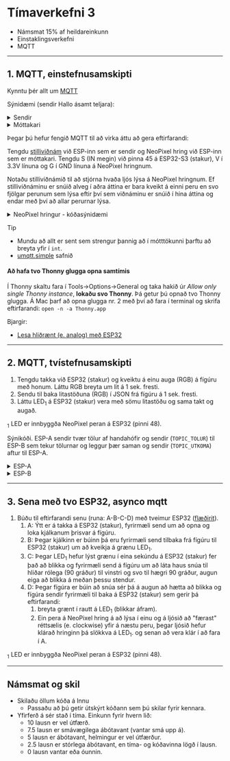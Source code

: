 # Tímaverkefni 3

- Námsmat 15% af heildareinkunn
- Einstaklingsverkefni
- MQTT

---

## 1. MQTT, einstefnusamskipti

Kynntu þér allt um [MQTT](https://mqtt.org)

Sýnidæmi (sendir Hallo ásamt teljara):

<details>
<summary>Sendir</summary>

```python
from machine import Pin, unique_id
from binascii import hexlify
from time import sleep_ms
from umqtt.simple import MQTTClient

# ------------ Tengjast WIFI -------------
WIFI_SSID = BREYTTU_MÉR
WIFI_LYKILORD = BREYTTU_MÉR

def do_connect():
    import network
    wlan = network.WLAN(network.STA_IF)
    wlan.active(True)
    if not wlan.isconnected():
        print('connecting to network...')
        wlan.connect(WIFI_SSID, WIFI_LYKILORD)
        while not wlan.isconnected():
            pass
    print('network config:', wlan.ifconfig())
    
do_connect()

# ---------------- MQTT ------------------

MQTT_BROKER = "test.mosquitto.org" # eða broker.emqx.io (þarf að vera það sama á sendir og móttakara)
CLIENT_ID = hexlify(unique_id())
TOPIC = b"XXXXkynning" # Settu fyrstu fjóra stafinu úr kennitölunni þinni stað í X-anna

mqtt_client = MQTTClient(CLIENT_ID, MQTT_BROKER, keepalive=60)
mqtt_client.connect()

teljari = 0

while True:
    skilabod = f"Halló {teljari}".encode()  # UTF-8 er sjálfgefið í encode, til að geta notað íslenska stafi
    mqtt_client.publish(TOPIC, skilabod)

    teljari += 1
    sleep_ms(1000)
```
</details>

<details>
<summary>Móttakari</summary>

```python
from machine import Pin, unique_id
from binascii import hexlify
from time import sleep_ms
from umqtt.simple import MQTTClient

# ------------ Tengjast WIFI -------------
WIFI_SSID = BREYTTU_MÉR
WIFI_LYKILORD = BREYTTU_MÉR

def do_connect():
    import network
    wlan = network.WLAN(network.STA_IF)
    wlan.active(True)
    if not wlan.isconnected():
        print('connecting to network...')
        wlan.connect(WIFI_SSID, WIFI_LYKILORD)
        while not wlan.isconnected():
            pass
    print('network config:', wlan.ifconfig())
    
do_connect()

# ---------------- MQTT ------------------

MQTT_BROKER = "test.mosquitto.org" # eða broker.emqx.io (þarf að vera það sama á sendir og móttakara)
CLIENT_ID = hexlify(unique_id())
TOPIC = b"XXXXkynning" # Settu fyrstu fjóra stafinu úr kennitölunni þinni stað í X-anna

# Callback fall, keyrir þegar skilaboð berast með MQTT
def fekk_skilabod(topic, skilabod):
    print(f"TOPIC: {topic.decode()}, skilaboð: {skilabod.decode()}")
    # ATH. skilaboðin berast sem strengur

mqtt_client = MQTTClient(CLIENT_ID, MQTT_BROKER, keepalive=60)
mqtt_client.set_callback(fekk_skilabod) # callback fallið skilgreint
mqtt_client.connect()
mqtt_client.subscribe(TOPIC)

while True:
   try:
        mqtt_client.check_msg()
   except:
        print("endurtengjast")
        mqtt_client = MQTTClient(CLIENT_ID, MQTT_BROKER, keepalive=60)
        mqtt_client.set_callback(fekk_skilabod) # callback fallið skilgreint
        mqtt_client.connect()
        mqtt_client.subscribe(TOPIC)
   sleep_ms(1000)
```
</details>

Þegar þú hefur fengið MQTT til að virka áttu að gera eftirfarandi:

Tengdu [stilliviðnám](https://cdn-learn.adafruit.com/guides/images/000/002/179/medium800/562-00.jpg) við ESP-inn sem er sendir og NeoPixel hring við ESP-inn sem er  móttakari. Tengdu S (IN megin) við pinna 45 á ESP32-S3 (stakur), V í 3.3V línuna og G í GND línuna á NeoPixel hringnum. 

Notaðu stilliviðnámið til að stjórna hvaða ljós lýsa á NeoPixel hringnum. Ef stilliviðnáminu er snúið alveg í aðra áttina er bara kveikt á einni peru en svo fjölgar perunum sem lýsa eftir því sem viðnáminu er snúið í hina áttina og endar með því að allar perurnar lýsa.


<details>
<summary>NeoPixel hringur - kóðasýnidæmi</summary>
<br>

```python

from machine import Pin
from neopixel import NeoPixel
from time import sleep_ms

neo = NeoPixel(Pin(45), 8)   #  8 Leds (0 - 7)

# slökktu á öllum leds
neo.fill([0, 0, 0])

# Allar NeoPixel perurnar lýsa rauðu ljósi í eina sekúndu með fill aðferð.
neo.fill([255, 0, 0])
neo.write()
sleep_ms(1000)

# fjórða LED er lýst með grænum lit
neo[3] = [0, 255, 0]
neo.write()

```

</details>

> [!Tip]
> - Mundu að allt er sent sem strengur þannig að í mótttökunni þarftu að breyta yfir í `int`.
> - [umqtt.simple](https://github.com/micropython/micropython-lib/tree/master/micropython/umqtt.simple) safnið


#### Að hafa tvo Thonny glugga opna samtímis
Í Thonny skaltu fara í Tools->Options->General og taka hakið úr *Allow only single Thonny instance*, **lokaðu svo Thonny**. Þá getur þú opnað tvo Thonny glugga. Á Mac þarf að opna glugga nr. 2 með því að fara í terminal og skrifa eftirfarandi: `open -n -a Thonny.app`

Bjargir: 
- [Lesa hliðrænt (e. analog) með ESP32](https://github.com/VESM1VS/AFANGI/blob/main/Kennsluefni/analog.md#lesi%C3%B0-fr%C3%A1-pinna)

---

## 2. MQTT, tvístefnusamskipti

1. Tengdu takka við ESP32 (stakur) og kveiktu á einu auga (RGB) á fígúru með honum. Láttu RGB breyta um lit á 1 sek. fresti.
1. Sendu til baka litastöðuna (RGB) í JSON frá fígúru á 1 sek. fresti.
1. Láttu LED<sub>1</sub> á ESP32 (stakur) vera með sömu litastöðu og sama takt og augað.

<sub>1</sub> LED er innbyggða NeoPixel peran á ESP32 (pinni 48).

Sýnikóði. ESP-A sendir tvær tölur af handahófir og sendir (`TOPIC_TOLUR`) til ESP-B sem tekur tölurnar og leggur þær saman og sendir (`TOPIC_UTKOMA`) aftur til ESP-A.

<details>
<summary>ESP-A</summary>

```python
from machine import Pin, unique_id
from binascii import hexlify
from time import sleep_ms
from umqtt.simple import MQTTClient
from random import randint

# ------------ Tengjast WIFI -------------
WIFI_SSID = BREYTTU_MÉR
WIFI_LYKILORD = BREYTTU_MÉR

def do_connect():
    import network
    wlan = network.WLAN(network.STA_IF)
    wlan.active(True)
    if not wlan.isconnected():
        print('connecting to network...')
        wlan.connect(WIFI_SSID, WIFI_LYKILORD)
        while not wlan.isconnected():
            pass
    print('network config:', wlan.ifconfig())
    
do_connect()

# ---------------- MQTT ------------------

MQTT_BROKER = "test.mosquitto.org" # eða broker.emqx.io (þarf að vera það sama á sendir og móttakara)
CLIENT_ID = hexlify(unique_id())
TOPIC_TOLUR = b"XXXXtolur" # Settu fyrstu fjóra stafinu úr kennitölunni þinni stað í X-anna
TOPIC_UTKOMA = b"XXXXutkoma"

# Callback fall, keyrir þegar skilaboð berast með MQTT
def fekk_skilabod(topic, skilabod):
    print(f"TOPIC: {topic.decode()}, skilaboð: {skilabod.decode()}")
    # ATH. skilaboðin berast sem strengur

mqtt_client = MQTTClient(CLIENT_ID, MQTT_BROKER, keepalive=60)
mqtt_client.set_callback(fekk_skilabod) # callback fallið skilgreint
mqtt_client.connect()
mqtt_client.subscribe(TOPIC_UTKOMA)

while True:
   try:
        mqtt_client.check_msg()
        skilabod = f"{randint(10,20)} {randint(10,20)}".encode()  # UTF-8 er sjálfgefið í encode, til að geta notað íslenska stafi
        mqtt_client.publish(TOPIC_TOLUR, skilabod)
   except Exception as e:
        print(f"Villa: {e}, endurtengist")
        mqtt_client = MQTTClient(CLIENT_ID, MQTT_BROKER, keepalive=60)
        mqtt_client.set_callback(fekk_skilabod) # callback fallið skilgreint
        mqtt_client.connect()
        mqtt_client.subscribe(TOPIC)
   sleep_ms(1000)

```
</details>

<details>
<summary>ESP-B</summary>
<br>

```python
from machine import Pin, unique_id
from binascii import hexlify
from time import sleep_ms
from umqtt.simple import MQTTClient

# ------------ Tengjast WIFI -------------
WIFI_SSID = BREYTTU_MÉR
WIFI_LYKILORD = BREYTTU_MÉR

def do_connect():
    import network
    wlan = network.WLAN(network.STA_IF)
    wlan.active(True)
    if not wlan.isconnected():
        print('connecting to network...')
        wlan.connect(WIFI_SSID, WIFI_LYKILORD)
        while not wlan.isconnected():
            pass
    print('network config:', wlan.ifconfig())
    
do_connect()

# ---------------- MQTT ------------------

MQTT_BROKER = "test.mosquitto.org" # eða broker.emqx.io (þarf að vera það sama á sendir og móttakara)
CLIENT_ID = hexlify(unique_id())
TOPIC_TOLUR = b"XXXXtolur" # Settu fyrstu fjóra stafinu úr kennitölunni þinni stað í X-anna
TOPIC_UTKOMA = b"XXXXutkoma"

summa = 0
tala_a = 0
tala_b = 0

# Callback fall, keyrir þegar skilaboð berast með MQTT
def fekk_skilabod(topic, skilabod):
    global tala_a, tala_b
    print(f"TOPIC: {topic.decode()}, skilaboð: {skilabod.decode()}")
    # ATH. skilaboðin berast sem strengur
    tala_a, tala_b = skilabod.decode().split()
    tala_a = int(tala_a)
    tala_b = int(tala_b)

mqtt_client = MQTTClient(CLIENT_ID, MQTT_BROKER, keepalive=60)
mqtt_client.set_callback(fekk_skilabod) # callback fallið skilgreint
mqtt_client.connect()
mqtt_client.subscribe(TOPIC_TOLUR)

while True:
   try:
        mqtt_client.check_msg()
        skilabod = f"{tala_a} + {tala_b} = {tala_a + tala_b}".encode()
        mqtt_client.publish(TOPIC_UTKOMA, skilabod)
   except Exception as e:
        print(f"Villa: {e}, endurtengist")
        mqtt_client = MQTTClient(CLIENT_ID, MQTT_BROKER, keepalive=60)
        mqtt_client.set_callback(fekk_skilabod) # callback fallið skilgreint
        mqtt_client.connect()
        mqtt_client.subscribe(TOPIC_TOLUR)
   sleep_ms(1000)


```

</details>

---

## 3. Sena með tvo ESP32, asynco mqtt 

1. Búðu til eftirfarandi senu (runa: A-B-C-D) með tveimur ESP32 ([flæðirit](https://github.com/VESM3/IOT/blob/main/Myndir/H24_v3_3.drawio.svg)).
    1. A: Ýtt er á takka á ESP32 (stakur), fyrirmæli send um að opna og loka kjálkanum þrisvar á fígúru. 
    1. B: Þegar kjálkinn er búinn þá eru fyrirmæli send tilbaka frá fígúru til ESP32 (stakur) um að kveikja á grænu LED<sub>1</sub>. 
    1. C: Þegar LED<sub>1</sub> hefur lýst grænu í eina sekúndu á ESP32 (stakur) fer það að blikka og fyrirmæli send á fígúru um að láta haus snúa til hliðar rólega (90 gráður) til vinstri og svo til hægri 90 gráður, augun eiga að blikka á meðan þessu stendur.
    1. D: Þegar fígúra er búin að snúa sér þá á augun að hætta að blikka og fígúra sendir fyrirmæli til baka á ESP32 (stakur) sem gerir þá eftirfarandi:
        1. breyta grænt í rautt á LED<sub>1</sub> (blikkar áfram).
        1. Ein pera á NeoPixel hring á að lýsa í einu og á ljósið að "færast" réttsælis (e. clockwise) yfir á næstu peru, þegar ljósið hefur klárað hringinn þá slökkva á LED<sub>1</sub>. og senan að vera klár í að fara í A.

<sub>1</sub> LED er innbyggða NeoPixel peran á ESP32 (pinni 48).

---

## Námsmat og skil

- Skilaðu öllum kóða á Innu
  - Passaðu að þú getir útskýrt kóðann sem þú skilar fyrir kennara.
- Yfirferð á sér stað í tíma. Einkunn fyrir hvern lið: 
    - 10 lausn er vel útfærð.
    - 7.5 lausn er smávægilega ábótavant (vantar smá upp á).
    - 5 lausn er ábótavant, helmingur er vel útfærður.
    - 2.5 lausn er stórlega ábótavant, en tíma- og kóðavinna lögð í lausn.
    - 0 lausn vantar eða óunnin.




<!--

> `volume` fallið tekur inn heiltölu á bilinu 0 til og með 30

> [!Tip]
>  - Hafðu tvö MQTT topic, annað fyrir hita og raka en hitt fyrir litastyrk og lit, t.d. `XXXX/hiti_raki` og `XXXX/litur_styrkur`.
>  - Í stað `umqtt.simple` skaltu nota `umqtt.robust` því það er með innbyggða villumeðhöndlun.

Bjargir:
- [DHT11 og micropython](https://docs.micropython.org/en/latest/esp32/quickref.html#dht-driver)

Servo-arnir eiga allir að hreyfast lítillega (ca. 25°).

- [umqtt.simple og robust](https://github.com/micropython/micropython-lib/tree/master/micropython)
- [mqtt söfn](https://awesome-micropython.com/#mqtt)
  
Messages can be sent with a quality of service (QoS),
- At most once - the message is sent only once (fire and forget).
- At least once - until acknowledgement is received (multiple times).
- Exactly once - to ensure only one copy of the message is received (assured delivery).

MQTT supports a keep alive function that checks if the connection is still alive during long gaps between messages.

-->

